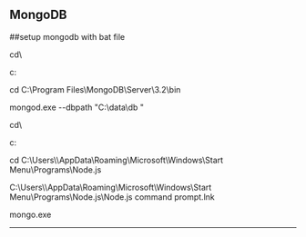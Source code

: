 ## MongoDB


##setup mongodb with bat file


cd\

c:

cd C:\Program Files\MongoDB\Server\3.2\bin

mongod.exe --dbpath "C:\data\db "

cd\

c:

cd C:\Users\\<userName>\\AppData\Roaming\Microsoft\Windows\Start Menu\Programs\Node.js

C:\Users\\<username>\\AppData\Roaming\Microsoft\Windows\Start Menu\Programs\Node.js\Node.js command prompt.lnk

mongo.exe

----------------------------------------------
